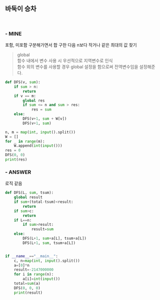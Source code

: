 
## 바둑이 승차
<br>

### - MINE
포함, 미포함 구분해가면서 합 구한 다음 n보다 작거나 같은 최대의 값 찾기   
> global   
> 함수 내에서 변수 사용 시 우선적으로 지역변수로 인식   
> 함수 외의 변수를 사용할 경우 global 설정을 함으로써 전역변수임을 설정해준다.
```python
def DFS(v, sum):
    if sum > n:
        return
    if v == m:
        global res
        if sum <= n and sum > res:
            res = sum
    else: 
        DFS(v+1, sum + W[v])
        DFS(v+1, sum)

n, m = map(int, input().split())
W = []
for _ in range(m):
    W.append(int(input()))
res = 0
DFS(0, 0)
print(res)
```

### - ANSWER
로직 같음 
```python
def DFS(L, sum, tsum):
    global result
    if sum+(total-tsum)<result:
        return
    if sum>c:
        return
    if L==n:
        if sum>result:
            result=sum
    else:
        DFS(L+1, sum+a[L], tsum+a[L])
        DFS(L+1, sum, tsum+a[L])


if __name__=="__main__":
    c, n=map(int, input().split())
    a=[0]*n
    result=-2147000000
    for i in range(n):
        a[i]=int(input())
    total=sum(a)
    DFS(0, 0, 0)
    print(result)

```
